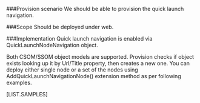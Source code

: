 <properties
	  pageTitle="QuickLaunchNavigationNodeDefinition"
    pageName="QuickLaunchNavigationNodeDefinition"
    parentPageId="12771"
/>

###Provision scenario
We should be able to provision the quick launch navigation.

###Scope
Should be deployed under web.

###Implementation
Quick launch navigation is enabled via QuickLaunchNodeNavigation object.

Both CSOM/SSOM object models are supported. 
Provision checks if object exists looking up it by Url/Title property, then creates a new one. 
You can deploy either single node or a set of the nodes using AddQuickLaunchNavigationNode() extension method as per following examples.

[LIST.SAMPLES]